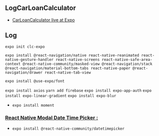 ## LogCarLoanCalculator

- [CarLoanCalculator live at Expo](https://expo.io/@mgunsd/carloancalculator)

## Log

`expo init clc-expo`

`expo install @react-navigation/native react-native-reanimated react-native-gesture-handler react-native-screens react-native-safe-area-context @react-native-community/masked-view @react-navigation/stack @react-navigation/material-bottom-tabs react-native-paper @react-navigation/drawer react-native-tab-view`

`expo install @use-expo/font`

`expo install axios`
`yarn add firebase`
`expo install expo-app-auth`
`expo install expo-linear-gradient`
`expo install expo-blur`

- `expo install moment`

### [React Native Modal Date Time Picker :](https://github.com/mmazzarolo/react-native-modal-datetime-picker)

- `expo install @react-native-community/datetimepicker`
